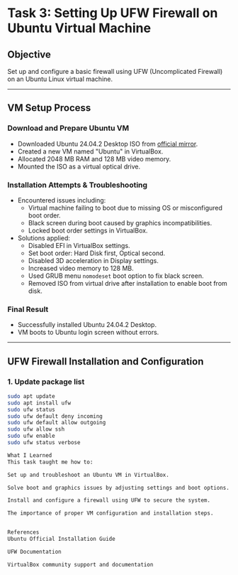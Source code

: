 # Task 3: Setting Up UFW Firewall on Ubuntu Virtual Machine

## Objective
Set up and configure a basic firewall using UFW (Uncomplicated Firewall) on an Ubuntu Linux virtual machine.

---

## VM Setup Process

### Download and Prepare Ubuntu VM
- Downloaded Ubuntu 24.04.2 Desktop ISO from [official mirror](https://mirror.ajl.albony.in/ubuntu-releases/24.04.2/ubuntu-24.04.2-desktop-amd64.iso).
- Created a new VM named "Ubuntu" in VirtualBox.
- Allocated 2048 MB RAM and 128 MB video memory.
- Mounted the ISO as a virtual optical drive.

### Installation Attempts & Troubleshooting
- Encountered issues including:
  - Virtual machine failing to boot due to missing OS or misconfigured boot order.
  - Black screen during boot caused by graphics incompatibilities.
  - Locked boot order settings in VirtualBox.
- Solutions applied:
  - Disabled EFI in VirtualBox settings.
  - Set boot order: Hard Disk first, Optical second.
  - Disabled 3D acceleration in Display settings.
  - Increased video memory to 128 MB.
  - Used GRUB menu `nomodeset` boot option to fix black screen.
  - Removed ISO from virtual drive after installation to enable boot from disk.

### Final Result
- Successfully installed Ubuntu 24.04.2 Desktop.
- VM boots to Ubuntu login screen without errors.

---

## UFW Firewall Installation and Configuration

### 1. Update package list
```bash
sudo apt update
sudo apt install ufw
sudo ufw status
sudo ufw default deny incoming
sudo ufw default allow outgoing
sudo ufw allow ssh
sudo ufw enable
sudo ufw status verbose

What I Learned
This task taught me how to:

Set up and troubleshoot an Ubuntu VM in VirtualBox.

Solve boot and graphics issues by adjusting settings and boot options.

Install and configure a firewall using UFW to secure the system.

The importance of proper VM configuration and installation steps.


References
Ubuntu Official Installation Guide

UFW Documentation

VirtualBox community support and documentation






